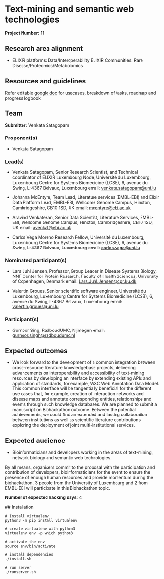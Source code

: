# Text-mining and semantic web technologies

**Project Number:** 11

## Research area alignment

- ELIXIR platforms: Data/Interoperability 
 ELIXIR Communities: Rare Disease/Proteomics/Metabolomics

## Resources and guidelines

Refer editable [google doc](https://docs.google.com/document/d/1tJslhIdvLVZ1L8hcEOmN-TcqoOTJ4zbq_kQR7NjKeZY/edit?usp=sharing) for usecases, breakdown of tasks, roadmap and progress logbook

## Team

**Submitter:** Venkata Satagopam

### Proponent(s)

- Venkata Satagopam

### Lead(s)

- Venkata Satagopam,
 Senior Research Scientist, and Technical coordinator of ELIXIR Luxembourg Node,
 Université du Luxembourg,
 Luxembourg Centre for Systems Biomedicine (LCSB),
 6, avenue du Swing,
 L-4367 Belvaux, Luxembourg
 email: venkata.satagopam@uni.lu
 
- Johanna McEntyre,
Team Lead, Literature services (EMBL-EBI) and Elixir Data Platform Lead,
EMBL-EBI,
Wellcome Genome Campus, Hinxton, Cambridgeshire, CB10 1SD, UK
email: mcentyre@ebi.ac.uk 

- Aravind Venkatesan,
Senior Data Scientist, Literature Services, EMBL-EBI,
Wellcome Genome Campus, Hinxton, Cambridgeshire, CB10 1SD, UK
email: avenkat@ebi.ac.uk 

- Carlos Vega Moreno
Research Fellow,
 Université du Luxembourg,
 Luxembourg Centre for Systems Biomedicine (LCSB),
 6, avenue du Swing,
 L-4367 Belvaux, Luxembourg
 email: carlos.vega@uni.lu
 
### Nominated participant(s)

- Lars Juhl Jensen, 
Professor, Group Leader in Disease Systems Biology,
NNF Center for Protein Research,
Faculty of Health Sciences,
University of Copenhagen, Denmark
email: Lars.Juhl.Jensen@cpr.ku.dk

- Valentin Groues, 
Senior scientific software engineer, 
Université du Luxembourg,
Luxembourg Centre for Systems Biomedicine (LCSB),
6, avenue du Swing,
L-4367 Belvaux, Luxembourg
email: valentin.groues@uni.lu

### Participant(s)
- Gurnoor Sing, RadboudUMC, Nijmegen
email: gurnoor.singh@radboudumc.nl

## Expected outcomes

- We look forward to the development of a common integration between cross-resource literature knowledgebase projects, delivering advancements on interoperability and accessibility of text-mining resources by developing an interface by extending existing APIs and application of standards, for example, W3C Web Annotation Data Model. This common interface will be tangentially beneficial for the different use cases that, for example, creation of interaction networks and disease maps and annotate corresponding entities, relationships and events through such knowledge databases. We are planned to submit a manuscript on Biohackathon outcome. Between the potential achievements, we could find an extended and lasting collaboration between institutions as well as scientific literature contributions, exploring the deployment of joint multi-institutional services.

## Expected audience

- Bioinformaticians and developers working in the areas of text-mining, network biology and semantic web technologies.
 
 By all means, organisers commit to the proposal with the participation and contribution of developers, bioinformaticians for the event to ensure the presence of enough human resources and provide momentum during the biohackathon. 3 people from the University of Luxembourg and 2 from EMBL-EBI will participate in this Biohackathon topic.

**Number of expected hacking days**: 4

## Installation

```
# Install virtualenv
python3 -m pip install virtualenv

# create virtualenv with python3
virtualenv env -p which python3

# activate the env
source env/bin/activate

# install dependencies
./install.sh

# run server
./runserver.sh
```